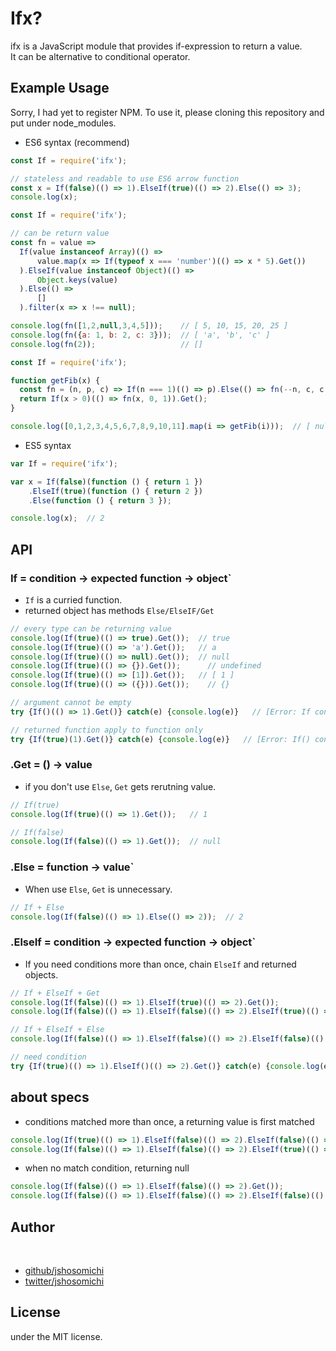 # Ifx?

ifx is a JavaScript module that provides if-expression to return a value.   
It can be alternative to conditional operator.  

## Example Usage  

Sorry, I had yet to register NPM.
To use it, please cloning this repository and put under node_modules.

- ES6 syntax (recommend)

```js
const If = require('ifx');

// stateless and readable to use ES6 arrow function
const x = If(false)(() => 1).ElseIf(true)(() => 2).Else(() => 3);  
console.log(x);
```

```js
const If = require('ifx');

// can be return value
const fn = value =>
  If(value instanceof Array)(() =>
      value.map(x => If(typeof x === 'number')(() => x * 5).Get())
  ).ElseIf(value instanceof Object)(() =>
      Object.keys(value)
  ).Else(() =>
      []
  ).filter(x => x !== null);

console.log(fn([1,2,null,3,4,5]));    // [ 5, 10, 15, 20, 25 ]
console.log(fn({a: 1, b: 2, c: 3}));  // [ 'a', 'b', 'c' ]
console.log(fn(2));                   // []
```

```js
const If = require('ifx');

function getFib(x) {
  const fn = (n, p, c) => If(n === 1)(() => p).Else(() => fn(--n, c, c + p));
  return If(x > 0)(() => fn(x, 0, 1)).Get();
}

console.log([0,1,2,3,4,5,6,7,8,9,10,11].map(i => getFib(i)));  // [ null, 0, 1, 1, 2, 3, 5, 8, 13, 21, 34, 55 ]
```

- ES5 syntax

```js
var If = require('ifx');

var x = If(false)(function () { return 1 })
    .ElseIf(true)(function () { return 2 })
    .Else(function () { return 3 });

console.log(x);  // 2
```

## API
### If = condition -> expected function -> object`

- `If` is a curried function.
- returned object has methods `Else/ElseIF/Get`

```js
// every type can be returning value
console.log(If(true)(() => true).Get());  // true
console.log(If(true)(() => 'a').Get());   // a
console.log(If(true)(() => null).Get());  // null
console.log(If(true)(() => {}).Get());      // undefined
console.log(If(true)(() => [1]).Get());   // [ 1 ]
console.log(If(true)(() => ({})).Get());    // {}

// argument cannot be empty
try {If()(() => 1).Get()} catch(e) {console.log(e)}   // [Error: If connot be applied to an empty value]

// returned function apply to function only
try {If(true)(1).Get()} catch(e) {console.log(e)}   // [Error: If() con be applied to a function only]
```

### .Get = () -> value

- if you don't use `Else`, `Get` gets rerutning value.

```js
// If(true)
console.log(If(true)(() => 1).Get());   // 1

// If(false)
console.log(If(false)(() => 1).Get());  // null
```

### .Else = function -> value`

- When use `Else`, `Get` is unnecessary.

```js
// If + Else
console.log(If(false)(() => 1).Else(() => 2));  // 2
```

### .ElseIf = condition -> expected function -> object`

- If you need conditions more than once,  chain `ElseIf` and returned objects.

```js
// If + ElseIf + Get
console.log(If(false)(() => 1).ElseIf(true)(() => 2).Get());                        // 2
console.log(If(false)(() => 1).ElseIf(false)(() => 2).ElseIf(true)(() => 3).Get()); // 3

// If + ElseIf + Else
console.log(If(false)(() => 1).ElseIf(false)(() => 2).ElseIf(false)(() => 3).Else(() => 4));  // 4

// need condition
try {If(true)(() => 1).ElseIf()(() => 2).Get()} catch(e) {console.log(e)}  // [Error: ElseIf connot be applied to an empty value]
```

## about specs

- conditions matched more than once, a returning value is first matched

```js
console.log(If(true)(() => 1).ElseIf(false)(() => 2).ElseIf(false)(() => 3).Else(() => 4)); // 1
console.log(If(false)(() => 1).ElseIf(false)(() => 2).ElseIf(true)(() => 3).Get());         // 3
```

- when no match condition, returning null

```js
console.log(If(false)(() => 1).ElseIf(false)(() => 2).Get());                        // null
console.log(If(false)(() => 1).ElseIf(false)(() => 2).ElseIf(false)(() => 3).Get()); // null
```

## Author
​
- [github/jshosomichi](https://github.com/jshosomichi)
- [twitter/jshosomichi](https://twitter.com/jshosomichi)

## License

under the MIT license.